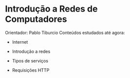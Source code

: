 # Introdução a Redes de Computadores
Orientador: Pablo Tiburcio
Conteúdos estudados até agora:
* Internet 
* Introdução a redes
* Tipos de serviços

* Requisições HTTP
